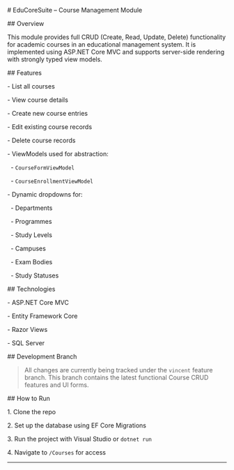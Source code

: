 \# EduCoreSuite – Course Management Module



\## Overview



This module provides full CRUD (Create, Read, Update, Delete) functionality for academic courses in an educational management system. It is implemented using ASP.NET Core MVC and supports server-side rendering with strongly typed view models.



\## Features



\-  List all courses

\-  View course details

\-  Create new course entries

\-  Edit existing course records

\-  Delete course records

\-  ViewModels used for abstraction:

&nbsp; - `CourseFormViewModel`

&nbsp; - `CourseEnrollmentViewModel`

\-  Dynamic dropdowns for:

&nbsp; - Departments

&nbsp; - Programmes

&nbsp; - Study Levels

&nbsp; - Campuses

&nbsp; - Exam Bodies

&nbsp; - Study Statuses



\## Technologies



\- ASP.NET Core MVC

\- Entity Framework Core

\- Razor Views

\- SQL Server



\## Development Branch



> All changes are currently being tracked under the `vincent` feature branch. This branch contains the latest functional Course CRUD features and UI forms.



\## How to Run



1\. Clone the repo

2\. Set up the database using EF Core Migrations

3\. Run the project with Visual Studio or `dotnet run`

4\. Navigate to `/Courses` for access



---





